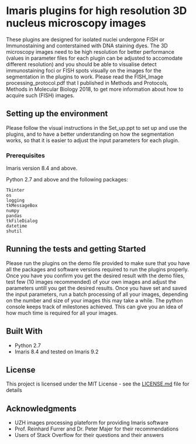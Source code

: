# Imaris plugins for high resolution 3D nucleus microscopy images 

These plugins are designed for isolated nuclei undergone FISH or Immunostaining and conterstained with DNA staining dyes. The 3D microscopy images need to be high resolution for better performance (values in parameter files for each plugin can be adjusted to accomodate different resolution) and you should be able to visualise detect immunostaining foci or FISH spots visually on the images for the segmentation in the plugins to work. 
Please read the FISH_Image processing_protocol.pdf that I published in Methods and Protocols, Methods in Molecular Biology 2018, to get more information about how to acquire such (FISH) images.

## Setting up the  environment
Please follow the visual instructions in the Set_up.ppt to set up and use the plugins, and to have a better understanding on how the segmentation works, so that it is easier to adjust the input parameters for each plugin.

### Prerequisites

Imaris version 8.4 and above. 

Python 2.7 and above and the following packages:
```
Tkinter
os
logging
tkMessageBox
numpy
pandas
tkFileDialog
datetime
shutil 

```

## Running the tests and getting Started

Please run the plugins on the demo file provided to make sure that you have all the packages and software versions required to run the plugins properly. Once you have you confirm you get the desired result with the demo files, test few (10 images recommended) of your own images and adjust the parameters untill you get the desired results. Once you have set and saved the input parameters, run a batch processing of all your images, depending on the number and size of your images this may take a while. The python console keeps track of milestones achieved. This can give you an idea of how much time is required for all your images.

## Built With

* Python 2.7
* Imaris 8.4 and tested on Imaris 9.2

## License

This project is licensed under the MIT License - see the [LICENSE.md](LICENSE.md) file for details

## Acknowledgments

* UZH images processing plateform for providing Imaris software
* Prof. Reinhard Furrer and Dr. Peter Majer for their recommendations
* Users of Stack Overflow for their questions and their answers
